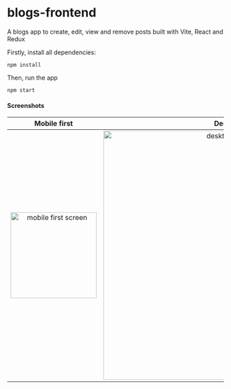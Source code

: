 # blogs-frontend
A blogs app to create, edit, view and remove posts built with Vite, React and Redux


Firstly, install all dependencies:
```
npm install
```

Then, run the app
```
npm start
```


#### Screenshots

Mobile first | Desktop
:-------------------------:|:-------------------------:
 <img src="https://user-images.githubusercontent.com/77417814/162630791-a37bdc29-4979-40d0-9196-d70fb8afd395.png" alt="mobile first screen" width="200"/>  | <img src="https://user-images.githubusercontent.com/77417814/162630776-f22ce92f-4d60-430c-b2ef-88131d9b502b.png" alt="desktop screen" width="580"/>
